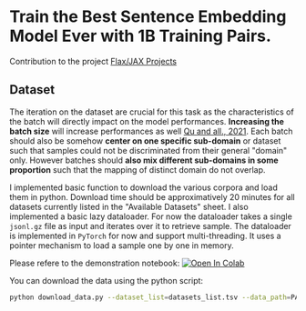 # Train the Best Sentence Embedding Model Ever with 1B Training Pairs.

Contribution to the project [Flax/JAX Projects](https://discuss.huggingface.co/t/train-the-best-sentence-embedding-model-ever-with-1b-training-pairs/7354)

## Dataset

The iteration on the dataset are crucial for this task as the characteristics of the batch will directly impact on the model performances.
**Increasing the batch size** will increase performances as well [Qu and all., 2021](https://www.aclweb.org/anthology/2021.naacl-main.466.pdf).
Each batch should also be somehow **center on one specific sub-domain** or dataset such that samples could not be discriminated from their general "domain" only.
However batches should **also mix different sub-domains in some proportion** such that the mapping of distinct domain do not overlap.

I implemented basic function to download the various corpora and load them in python. Download time should be approximatively 20 minutes for all datasets currently listed in the "Available Datasets" sheet. 
I also implemented a basic lazy dataloader. For now the dataloader takes a single `jsonl.gz` file as input and iterates over it to retrieve sample.
The dataloader is implemented in `PyTorch` for now and support multi-threading. It uses a pointer mechanism to load a sample one by one in memory.

Please refere to the demonstration notebook: [![Open In Colab](https://colab.research.google.com/assets/colab-badge.svg)](https://colab.research.google.com/github/AntoineSimoulin/1B_sentence_embeddings/blob/master/dataset.ipynb)

You can download the data using the python script:

```bash
python download_data.py --dataset_list=datasets_list.tsv --data_path=PATH_TO_STORE_DATASETS
```